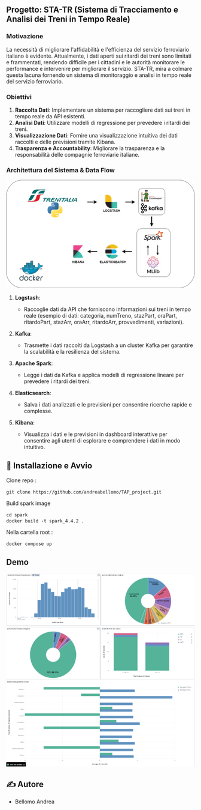 ## **Progetto: STA-TR (Sistema di Tracciamento e Analisi dei Treni in Tempo Reale)**

### **Motivazione**
La necessità di migliorare l'affidabilità e l'efficienza del servizio ferroviario italiano è evidente. Attualmente, i dati aperti sui ritardi dei treni sono limitati e frammentati, rendendo difficile per i cittadini e le autorità monitorare le performance e intervenire per migliorare il servizio. STA-TR, mira a colmare questa lacuna fornendo un sistema di monitoraggio e analisi in tempo reale del servizio ferroviario.

### **Obiettivi**
1. **Raccolta Dati**: Implementare un sistema per raccogliere dati sui treni in tempo reale da API esistenti.
2. **Analisi Dati**: Utilizzare modelli di regressione per prevedere i ritardi dei treni.
3. **Visualizzazione Dati**: Fornire una visualizzazione intuitiva dei dati raccolti e delle previsioni tramite Kibana.
4. **Trasparenza e Accountability**: Migliorare la trasparenza e la responsabilità delle compagnie ferroviarie italiane.

### **Architettura del Sistema & Data Flow**

![Architettura del Sistema](images/tap_flow.png)


1. **Logstash**:
   - Raccoglie dati da API che forniscono informazioni sui treni in tempo reale (esempio di dati: categoria, numTreno, stazPart, oraPart, ritardoPart, stazArr, oraArr, ritardoArr, provvedimenti, variazioni).
   
2. **Kafka**:
   - Trasmette i dati raccolti da Logstash a un cluster Kafka per garantire la scalabilità e la resilienza del sistema.

3. **Apache Spark**:
   - Legge i dati da Kafka e applica modelli di regressione lineare per prevedere i ritardi dei treni.

4. **Elasticsearch**:
   - Salva i dati analizzati e le previsioni per consentire ricerche rapide e complesse.

5. **Kibana**:
   - Visualizza i dati e le previsioni in dashboard interattive per consentire agli utenti di esplorare e comprendere i dati in modo intuitivo.

## 🏁 Installazione e Avvio </a>

Clone repo : 
```
git clone https://github.com/andreabellomo/TAP_project.git
```

Build spark image
```
cd spark
docker build -t spark_4.4.2 .
```
Nella cartella root : 
```
docker compose up
```

## Demo </a>
![Demo1](images/1.png)
![Demo2](images/2.png)
![Demo3](images/3.png)


## ✍️ Autore</a>

- Bellomo Andrea
